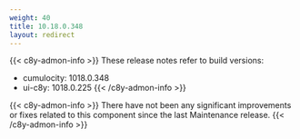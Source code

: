 ```yaml
---
weight: 40
title: 10.18.0.348
layout: redirect
---
```


{{< c8y-admon-info >}}
These release notes refer to build versions:
- cumulocity: 1018.0.348
- ui-c8y: 1018.0.225
{{< /c8y-admon-info >}}


{{< c8y-admon-info >}}
There have not been any significant improvements or fixes related to this component since the last Maintenance release.
{{< /c8y-admon-info >}}
